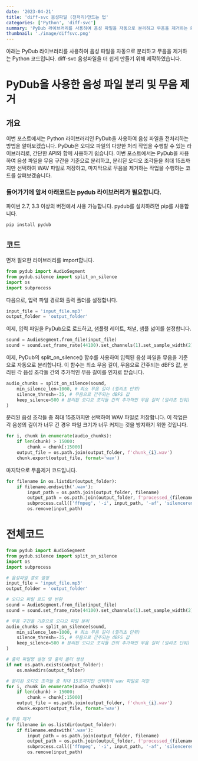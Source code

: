 ```yaml
---
date: '2023-04-21'
title: 'diff-svc 음성파일 (전처리)만드는 법'
categories: ['Python', 'diff-svc']
summary: 'PyDub 라이브러리를 사용하여 음성 파일을 자동으로 분리하고 무음을 제거하는 Python 코드입니다. diff-svc 음성파일을 더 쉽게 만들기 위해 제작하였습니다.'
thumbnail: './image/diffsvc.png'
---
```


아래는 PyDub 라이브러리를 사용하여 음성 파일을 자동으로 분리하고 무음을 제거하는 Python 코드입니다. diff-svc 음성파일을 더 쉽게 만들기 위해 제작하였습니다.

# PyDub을 사용한 음성 파일 분리 및 무음 제거

## 개요

이번 포스트에서는 Python 라이브러리인 PyDub을 사용하여 음성 파일을 전처리하는 방법을 알아보겠습니다. PyDub은 오디오 파일의 다양한 처리 작업을 수행할 수 있는 라이브러리로, 간단한 API와 함께 사용하기 쉽습니다. 이번 포스트에서는 PyDub을 사용하여 음성 파일을 무음 구간을 기준으로 분리하고, 분리된 오디오 조각들을 최대 15초까지만 선택하여 WAV 파일로 저장하고, 마지막으로 무음을 제거하는 작업을 수행하는 코드를 살펴보겠습니다.

### 들어가기에 앞서 아래코드는 pydub 라이브러리가 필요합니다.

파이썬 2.7, 3.3 이상의 버전에서 사용 가능합니다. pydub를 설치하려면 pip를 사용합니다.

```python
pip install pydub

```

## 코드

먼저 필요한 라이브러리를 import합니다.

```python
from pydub import AudioSegment
from pydub.silence import split_on_silence
import os
import subprocess

```

다음으로, 입력 파일 경로와 출력 폴더를 설정합니다.

```python
input_file = 'input_file.mp3'
output_folder = 'output_folder'

```

이제, 입력 파일을 PyDub으로 로드하고, 샘플링 레이트, 채널, 샘플 넓이를 설정합니다.

```python
sound = AudioSegment.from_file(input_file)
sound = sound.set_frame_rate(44100).set_channels(1).set_sample_width(2)

```

이제, PyDub의 split_on_silence() 함수를 사용하여 입력된 음성 파일을 무음을 기준으로 자동으로 분리합니다. 이 함수는 최소 무음 길이, 무음으로 간주되는 dBFS 값, 분리된 각 음성 조각들 간의 추가적인 무음 길이를 인자로 받습니다.

```python
audio_chunks = split_on_silence(sound,
    min_silence_len=1000, # 최소 무음 길이 (밀리초 단위)
    silence_thresh=-35, # 무음으로 간주되는 dBFS 값
    keep_silence=500 # 분리된 오디오 조각들 간의 추가적인 무음 길이 (밀리초 단위)
)

```

분리된 음성 조각들 중 최대 15초까지만 선택하여 WAV 파일로 저장합니다.
이 작업은 각 음성의 길이가 너무 긴 경우 파일 크기가 너무 커지는 것을 방지하기 위한 것입니다.

```python
for i, chunk in enumerate(audio_chunks):
    if len(chunk) > 15000:
        chunk = chunk[:15000]
    output_file = os.path.join(output_folder, f'chunk_{i}.wav')
    chunk.export(output_file, format='wav')

```

마지막으로 무음제거 코드입니다.

```python
for filename in os.listdir(output_folder):
    if filename.endswith('.wav'):
        input_path = os.path.join(output_folder, filename)
        output_path = os.path.join(output_folder, f'processed_{filename}')
        subprocess.call(['ffmpeg', '-i', input_path, '-af', 'silenceremove=1:0:-50dB', '-y', output_path])
        os.remove(input_path)
```

# 전체코드

```python
from pydub import AudioSegment
from pydub.silence import split_on_silence
import os
import subprocess

# 음성파일 경로 설정
input_file = 'input_file.mp3'
output_folder = 'output_folder'

# 오디오 파일 로드 및 변환
sound = AudioSegment.from_file(input_file)
sound = sound.set_frame_rate(44100).set_channels(1).set_sample_width(2)

# 무음 구간을 기준으로 오디오 파일 분리
audio_chunks = split_on_silence(sound,
    min_silence_len=1000, # 최소 무음 길이 (밀리초 단위)
    silence_thresh=-35, # 무음으로 간주되는 dBFS 값
    keep_silence=500 # 분리된 오디오 조각들 간의 추가적인 무음 길이 (밀리초 단위)
)

# 출력 파일명 설정 및 출력 폴더 생성
if not os.path.exists(output_folder):
    os.makedirs(output_folder)

# 분리된 오디오 조각들 중 최대 15초까지만 선택하여 wav 파일로 저장
for i, chunk in enumerate(audio_chunks):
    if len(chunk) > 15000:
        chunk = chunk[:15000]
    output_file = os.path.join(output_folder, f'chunk_{i}.wav')
    chunk.export(output_file, format='wav')

# 무음 제거
for filename in os.listdir(output_folder):
    if filename.endswith('.wav'):
        input_path = os.path.join(output_folder, filename)
        output_path = os.path.join(output_folder, f'processed_{filename}')
        subprocess.call(['ffmpeg', '-i', input_path, '-af', 'silenceremove=1:0:-50dB', '-y', output_path])
        os.remove(input_path)

```
